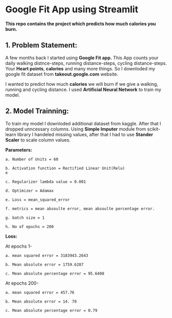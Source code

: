 # Google Fit App using **Streamlit**

**This repo contains the project which predicts how much calories you burn.**

## 1. Problem Statement: 
A few months back I started using **Google Fit app.** This App counts your daily walking distnce-steps, running distance-steps, cycling distance-steps.
Your **Heart points**, **calories** and many more things. So I downloded my google fit dataset from **takeout.google.com** website.

I wanted to predict how much **calories** we will burn if we give a walking, running and cycling distance.
I used **Artificial Neural Network** to train my model.

## 2. Model Trainning:
To train my model I downloded additional dataset from kaggle. After that I dropped unncessary columns. 
Using **Simple Imputer** module from scikit-learn library I handeled missing values, after that I had to use **Stander Scaler** to scale column values.

**Parameters:**

    a. Number of Units = 60
  
    b. Activation function = Rectified Linear Unit(Relu)
    e

    c. Regularizer lambda value = 0.001
    
    d. Optimizer = Adamax
    
    e. Loss = mean_squared_error
    
    f. metrics = mean absoulte error, mean absoulte percentage error.
    
    g. batch size = 1
    
    h. No of epochs = 200
    
   
**Loss:**


At epochs 1- 
    
    a. mean squared error = 3183943.2643
    
    b. Mean absolute error = 1759.6287
    
    c. Mean absolute percentage error = 95.6408
    

At epochs 200-

    a. mean squared error = 457.76
    
    b. Mean absolute error = 14. 70
    
    c. Mean absolute percentage error = 0.79





